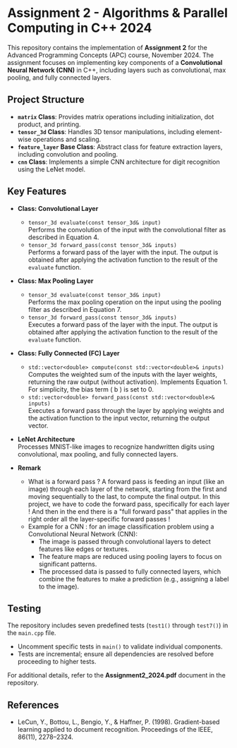 # Assignment 2 - Algorithms & Parallel Computing in C++ 2024  

This repository contains the implementation of **Assignment 2** for the Advanced Programming Concepts (APC) course, November 2024. The assignment focuses on implementing key components of a **Convolutional Neural Network (CNN)** in C++, including layers such as convolutional, max pooling, and fully connected layers.  

## Project Structure  

- **`matrix` Class**: Provides matrix operations including initialization, dot product, and printing.
- **`tensor_3d` Class**: Handles 3D tensor manipulations, including element-wise operations and scaling.  
- **`feature_layer` Base Class**: Abstract class for feature extraction layers, including convolution and pooling.  
- **`cnn` Class**: Implements a simple CNN architecture for digit recognition using the LeNet model.  

## Key Features  

- **Class: Convolutional Layer**  
   - `tensor_3d evaluate(const tensor_3d& input)`  
     Performs the convolution of the input with the convolutional filter as described in Equation 4.  
   - `tensor_3d forward_pass(const tensor_3d& inputs)`  
     Performs a forward pass of the layer with the input. The output is obtained after applying the activation function to the result of the `evaluate` function.  

- **Class: Max Pooling Layer**  
   - `tensor_3d evaluate(const tensor_3d& input)`  
     Performs the max pooling operation on the input using the pooling filter as described in Equation 7.  
   - `tensor_3d forward_pass(const tensor_3d& inputs)`  
     Executes a forward pass of the layer with the input. The output is obtained after applying the activation function to the result of the `evaluate` function.  

- **Class: Fully Connected (FC) Layer**  
   - `std::vector<double> compute(const std::vector<double>& inputs)`  
     Computes the weighted sum of the inputs with the layer weights, returning the raw output (without activation). Implements Equation 1. For simplicity, the bias term \( b \) is set to 0.  
   - `std::vector<double> forward_pass(const std::vector<double>& inputs)`  
     Executes a forward pass through the layer by applying weights and the activation function to the input vector, returning the output vector.  

- **LeNet Architecture**  
   Processes MNIST-like images to recognize handwritten digits using convolutional, max pooling, and fully connected layers.

- **Remark**
   - What is a forward pass ? A forward pass is feeding an input (like an image) through each layer of the network, starting from the first and moving sequentially to the last, to compute the final output. In this project, we have to code the forward pass, specifically for each layer ! And then in the end there is a "full forward pass" that applies in the right order all the layer-specific forward passes !
   - Example for a CNN : for an image classification problem using a Convolutional Neural Network (CNN):
      - The image is passed through convolutional layers to detect features like edges or textures.
      - The feature maps are reduced using pooling layers to focus on significant patterns.
      - The processed data is passed to fully connected layers, which combine the features to make a prediction (e.g., assigning a label to the image). 

## Testing  

The repository includes seven predefined tests (`test1()` through `test7()`) in the `main.cpp` file.  
- Uncomment specific tests in `main()` to validate individual components.  
- Tests are incremental; ensure all dependencies are resolved before proceeding to higher tests.    

For additional details, refer to the **Assignment2_2024.pdf** document in the repository.  

## References  

- LeCun, Y., Bottou, L., Bengio, Y., & Haffner, P. (1998). Gradient-based learning applied to document recognition. Proceedings of the IEEE, 86(11), 2278–2324.  

